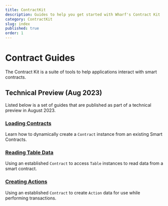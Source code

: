 ```yaml
---
title: ContractKit
description: Guides to help you get started with Wharf's Contract Kit
category: ContractKit
slug: index
published: true
order: 1
---
```


# Contract Guides

The Contract Kit is a suite of tools to help applications interact with smart contracts.

## Technical Preview (Aug 2023)

Listed below is a set of guides that are published as part of a technical preview in August 2023.

### [Loading Contracts](/guides/contractkit/loading-contracts)

Learn how to dynamically create a `Contract` instance from an existing Smart Contracts.

### [Reading Table Data](/guides/contractkit/reading-tables)

Using an established `Contract` to access `Table` instances to read data from a smart contract.

### [Creating Actions](/guides/contractkit/creating-actions)

Using an established `Contract` to create `Action` data for use while performing transactions.
